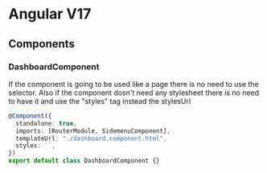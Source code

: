 # Angular V17

## Components

### DashboardComponent

If the component is going to be used like a page there is no need to use the selector.
Also if the component dosn't need any stylesheet there is no need to have it and use the "styles" tag instead the stylesUrl

```typescript
@Component({
  standalone: true,
  imports: [RouterModule, SidemenuComponent],
  templateUrl: "./dashboard.component.html",
  styles: ``,
})
export default class DashboardComponent {}
```

